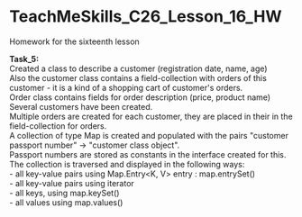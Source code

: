 # TeachMeSkills_C26_Lesson_16_HW
Homework for the sixteenth lesson

**Task_5:**  
Created a class to describe a customer (registration date, name, age)  
Also the customer class contains a field-collection with orders of this customer - it is a kind of a shopping cart of customer's orders.  
Order class contains fields for order description (price, product name)  
Several customers have been created.  
Multiple orders are created for each customer, they are placed in their in the field-collection for orders.  
A collection of type Map is created and populated with the pairs "customer passport number" -> "customer class object".  
Passport numbers are stored as constants in the interface created for this.  
 The collection is traversed and displayed in the following ways:  
	  - all key-value pairs using Map.Entry<K, V> entry : map.entrySet()  
	  - all key-value pairs using iterator  
	  - all keys, using map.keySet()  
	  - all values using map.values()  
